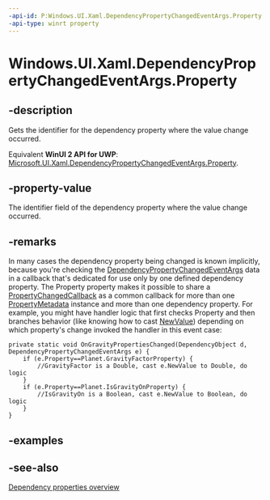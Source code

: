 ```yaml
---
-api-id: P:Windows.UI.Xaml.DependencyPropertyChangedEventArgs.Property
-api-type: winrt property
---
```


<!-- Property syntax
public Windows.UI.Xaml.DependencyProperty Property { get; }
-->

# Windows.UI.Xaml.DependencyPropertyChangedEventArgs.Property

## -description
Gets the identifier for the dependency property where the value change occurred.

Equivalent **WinUI 2 API for UWP**: [Microsoft.UI.Xaml.DependencyPropertyChangedEventArgs.Property](/windows/winui/api/microsoft.ui.xaml.dependencypropertychangedeventargs.property).

## -property-value
The identifier field of the dependency property where the value change occurred.

## -remarks
In many cases the dependency property being changed is known implicitly, because you're checking the [DependencyPropertyChangedEventArgs](dependencypropertychangedeventargs.md) data in a callback that's dedicated for use only by one defined dependency property. The Property property makes it possible to share a [PropertyChangedCallback](propertychangedcallback.md) as a common callback for more than one [PropertyMetadata](propertymetadata.md) instance and more than one dependency property. For example, you might have handler logic that first checks Property and then branches behavior (like knowing how to cast [NewValue](dependencypropertychangedeventargs_newvalue.md)) depending on which property's change invoked the handler in this event case:

```
private static void OnGravityPropertiesChanged(DependencyObject d, DependencyPropertyChangedEventArgs e) {
    if (e.Property==Planet.GravityFactorProperty) {
        //GravityFactor is a Double, cast e.NewValue to Double, do logic
    }
    if (e.Property==Planet.IsGravityOnProperty) {
        //IsGravityOn is a Boolean, cast e.NewValue to Boolean, do logic
    }
}
```



## -examples

## -see-also
[Dependency properties overview](/windows/uwp/xaml-platform/dependency-properties-overview)
